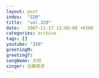 ```yaml
---
layout: post
index:  "320"
title:  "vol.320"
date:   2007-11-17 12:00:00 +0300
categories: archive
tags: []
youtube: "320"
greetingM: 
greetingT: 
songName: 大将
singer: 近藤真彦
---
```

